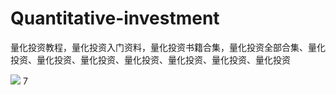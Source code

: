 # Quantitative-investment
量化投资教程，量化投资入门资料，量化投资书籍合集，量化投资全部合集、量化投资、量化投资、量化投资、量化投资、量化投资、量化投资、量化投资

![](https://upload-images.jianshu.io/upload_images/4034742-ea88970a5de251f1.png?imageMogr2/auto-orient/strip%7CimageView2/2/w/1240)
7
